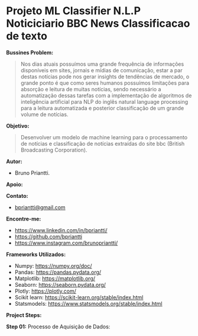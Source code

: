 # Projeto ML Classifier N.L.P Noticiciario BBC News Classificacao de texto

__Bussines Problem:__
> Nos dias atuais possuímos uma grande frequência de informações disponíveis em sites, jornais e mídias de comunicação, estar a par destas notícias pode nos gerar insights de tendências de mercado, o grande ponto é que como seres humanos possuímos limitações para absorção e leitura de muitas notícias, sendo necessário a automatização dessas tarefas com a implementação de algoritmos de inteligência artificial para NLP do inglês natural language processing para a leitura automatizada e posterior classificação de um grande volume de notícias.

__Objetivo:__   
> Desenvolver um modelo de machine learning para o processamento de notícias e classificação de notícias extraídas do site bbc (British Broadcasting Corporation).

__Autor:__  
   - Bruno Priantti.

__Apoio:__

    
__Contato:__  
  - bpriantti@gmail.com

__Encontre-me:__  
   -  https://www.linkedin.com/in/bpriantti/  
   -  https://github.com/bpriantti
   -  https://www.instagram.com/brunopriantti/
   
__Frameworks Utilizados:__

- Numpy: https://numpy.org/doc/  
- Pandas: https://pandas.pydata.org/
- Matplotlib: https://matplotlib.org/ 
- Seaborn: https://seaborn.pydata.org/  
- Plotly: https://plotly.com/  
- Scikit learn: https://scikit-learn.org/stable/index.html
- Statsmodels: https://www.statsmodels.org/stable/index.html

__Project Steps:__

__Step 01:__ Processo de Aquisição de Dados:
